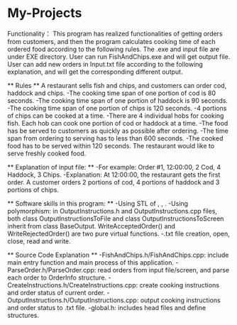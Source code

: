 # My-Projects
Functionality：
This program has realized functionalities of getting orders from customers, and then the program calculates cooking time of each ordered food according to the following rules. The .exe and input file are under EXE directory. User can run FishAndChips.exe and will get output file. User can add new orders in Input.txt file according to the following explanation, and will get the corresponding different output.

** Rules **
A restaurant sells fish and chips, and customers can order cod, haddock and chips. 
-The cooking time span of one portion of cod is 80 seconds.
-The cooking time span of one portion of haddock is 90 seconds.
-The cooking time span of one portion of chips is 120 seconds.
-4 portions of chips can be cooked at a time.
-There are 4 individual hobs for cooking fish. Each hob can cook one portion of cod or haddock at a time.
-The food has be served to customers as quickly as possible after ordering. 
-The time span from ordering to serving has to less than 600 seconds.
-The cooked food has to be served within 120 seconds. The restaurant would like to serve freshly cooked food.

** Explanation of input file: **
-For example: Order #1, 12:00:00, 2 Cod, 4 Haddock, 3 Chips.
-Explanation: At 12:00:00, the restaurant gets the first order. A customer orders 2 portions of cod, 4 portions of haddock and 3 portions of chips.

** Software skills in this program: **
-Using STL of <vector>, <stack>, <algorithm>.
-Using polymorphism: in OutputInstructions.h and OutputInstructions.cpp files, both class OutputInstructionsToFile and class OutputInstructionsToScreen inherit from class BaseOutput. WriteAcceptedOrder() and WriteRejectedOrder() are two pure virtual functions.
-.txt file creation, open, close, read and write.

** Source Code Explanation **
-FishAndChips.h/FishAndChips.cpp: include main entry function and main process of this application.
-ParseOrder.h/ParseOrder.cpp: read orders from input file/screen, and parse each order to OrderInfo structure.
-CreateInstructions.h/CreateInstructions.cpp: create cooking instructions and order status of current order.
-OutputInstructions.h/OutputInstructions.cpp: output cooking instructions and order status to .txt file.
-global.h: includes head files and define structures.


